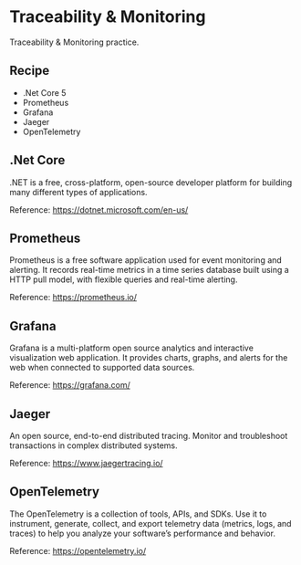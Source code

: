 # Traceability & Monitoring
Traceability &amp; Monitoring practice.

## Recipe
 - .Net Core 5
 - Prometheus
 - Grafana
 - Jaeger
 - OpenTelemetry

## .Net Core 
.NET is a free, cross-platform, open-source developer platform for building many different types of applications.

Reference:
https://dotnet.microsoft.com/en-us/

## Prometheus
Prometheus is a free software application used for event monitoring and alerting. It records real-time metrics in a time series database built using a HTTP pull model, with flexible queries and real-time alerting.

Reference:
https://prometheus.io/

## Grafana
Grafana is a multi-platform open source analytics and interactive visualization web application. It provides charts, graphs, and alerts for the web when connected to supported data sources.

Reference:
https://grafana.com/

## Jaeger
An open source, end-to-end distributed tracing. 
Monitor and troubleshoot transactions in complex distributed systems. 

Reference:
https://www.jaegertracing.io/

## OpenTelemetry
The OpenTelemetry is a collection of tools, APIs, and SDKs. Use it to instrument, generate, collect, and export telemetry data (metrics, logs, and traces) to help you analyze your software’s performance and behavior.

Reference:
https://opentelemetry.io/
